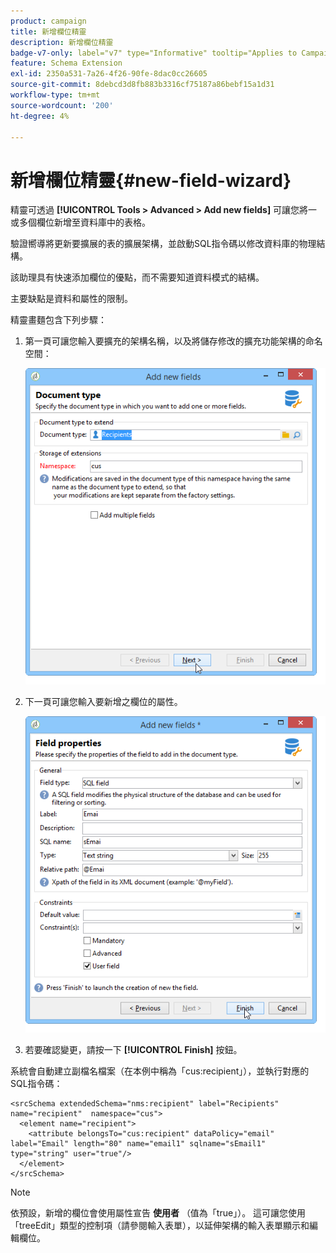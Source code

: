 ```yaml
---
product: campaign
title: 新增欄位精靈
description: 新增欄位精靈
badge-v7-only: label="v7" type="Informative" tooltip="Applies to Campaign Classic v7 only"
feature: Schema Extension
exl-id: 2350a531-7a26-4f26-90fe-8dac0cc26605
source-git-commit: 8debcd3d8fb883b3316cf75187a86bebf15a1d31
workflow-type: tm+mt
source-wordcount: '200'
ht-degree: 4%

---
```


# 新增欄位精靈{#new-field-wizard}


精靈可透過 **[!UICONTROL Tools > Advanced > Add new fields]** 可讓您將一或多個欄位新增至資料庫中的表格。

驗證嚮導將更新要擴展的表的擴展架構，並啟動SQL指令碼以修改資料庫的物理結構。

該助理具有快速添加欄位的優點，而不需要知道資料模式的結構。

主要缺點是資料和屬性的限制。

精靈畫麵包含下列步驟：

1. 第一頁可讓您輸入要擴充的架構名稱，以及將儲存修改的擴充功能架構的命名空間：

   ![](assets/d_ncs_integration_schema_addfield.png)

1. 下一頁可讓您輸入要新增之欄位的屬性。

   ![](assets/d_ncs_integration_schema_addfield2.png)

1. 若要確認變更，請按一下 **[!UICONTROL Finish]** 按鈕。

系統會自動建立副檔名檔案（在本例中稱為「cus:recipient」），並執行對應的SQL指令碼：

```
<srcSchema extendedSchema="nms:recipient" label="Recipients" name="recipient"  namespace="cus">  
  <element name="recipient">    
    <attribute belongsTo="cus:recipient" dataPolicy="email" label="Email" length="80" name="email1" sqlname="sEmail1" type="string" user="true"/>  
  </element>
</srcSchema>
```

>[!NOTE]
>
>依預設，新增的欄位會使用屬性宣告 **使用者** （值為「true」）。 這可讓您使用「treeEdit」類型的控制項（請參閱輸入表單），以延伸架構的輸入表單顯示和編輯欄位。
